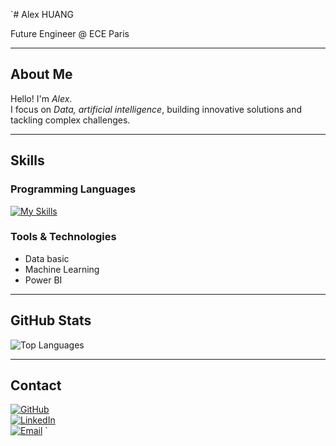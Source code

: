 `# Alex HUANG

Future Engineer @ ECE Paris

---

## About Me
Hello! I'm *Alex*.  
I focus on *Data,* *artificial intelligence*, building innovative solutions and tackling complex challenges.  

---

## Skills

### Programming Languages
[![My Skills](https://skillicons.dev/icons?i=java,python,cpp,c,js,react,html,css,php,matlab,linux,vim,git)](https://skillicons.dev)

### Tools & Technologies

- Data basic 
- Machine Learning  
- Power BI

---

## GitHub Stats
![Top Languages](https://github-readme-stats.vercel.app/api/top-langs/?username=Alexhuang03&layout=compact&theme=radical)

---

## Contact
[![GitHub](https://img.shields.io/badge/GitHub-%2312100E.svg?&style=flat-square&logo=github&logoColor=white)](https://github.com/Alexhuang03)  
[![LinkedIn](https://img.shields.io/badge/LinkedIn-%230077B5.svg?&style=flat-square&logo=linkedin&logoColor=white)](https://www.linkedin.com/in/alex-huang-b11844259/)  
[![Email](https://img.shields.io/badge/Email-D14836?style=flat-square&logo=gmail&logoColor=white)](mailto:alex.huang@edu.ece.fr)
`
